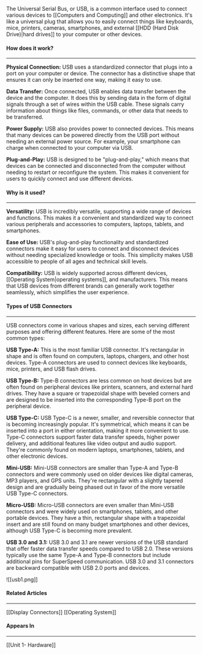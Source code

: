 The Universal Serial Bus, or USB, is a common interface used to connect various devices to [[Computers and Computing]] and other electronics. It's like a universal plug that allows you to easily connect things like keyboards, mice, printers, cameras, smartphones, and external [[HDD (Hard Disk Drive)|hard drives]] to your computer or other devices.

#### How does it work?
<hr>

**Physical Connection:** USB uses a standardized connector that plugs into a port on your computer or device. The connector has a distinctive shape that ensures it can only be inserted one way, making it easy to use.

**Data Transfer:** Once connected, USB enables data transfer between the device and the computer. It does this by sending data in the form of digital signals through a set of wires within the USB cable. These signals carry information about things like files, commands, or other data that needs to be transferred.

**Power Supply:** USB also provides power to connected devices. This means that many devices can be powered directly from the USB port without needing an external power source. For example, your smartphone can charge when connected to your computer via USB.

**Plug-and-Play:** USB is designed to be "plug-and-play," which means that devices can be connected and disconnected from the computer without needing to restart or reconfigure the system. This makes it convenient for users to quickly connect and use different devices.

#### Why is it used?
<hr>

**Versatility:** USB is incredibly versatile, supporting a wide range of devices and functions. This makes it a convenient and standardized way to connect various peripherals and accessories to computers, laptops, tablets, and smartphones.

**Ease of Use:** USB's plug-and-play functionality and standardized connectors make it easy for users to connect and disconnect devices without needing specialized knowledge or tools. This simplicity makes USB accessible to people of all ages and technical skill levels.

**Compatibility:** USB is widely supported across different devices, [[Operating System|operating systems]], and manufacturers. This means that USB devices from different brands can generally work together seamlessly, which simplifies the user experience.

#### Types of USB Connectors
<hr>

USB connectors come in various shapes and sizes, each serving different purposes and offering different features. Here are some of the most common types:

**USB Type-A:**
	This is the most familiar USB connector. It's rectangular in shape and is often found on computers, laptops, chargers, and other host devices. Type-A connectors are used to connect devices like keyboards, mice, printers, and USB flash drives.

**USB Type-B:**
	Type-B connectors are less common on host devices but are often found on peripheral devices like printers, scanners, and external hard drives. They have a square or trapezoidal shape with beveled corners and are designed to be inserted into the corresponding Type-B port on the peripheral device.

**USB Type-C:**
	USB Type-C is a newer, smaller, and reversible connector that is becoming increasingly popular. It's symmetrical, which means it can be inserted into a port in either orientation, making it more convenient to use. Type-C connectors support faster data transfer speeds, higher power delivery, and additional features like video output and audio support. They're commonly found on modern laptops, smartphones, tablets, and other electronic devices.

**Mini-USB:**
	Mini-USB connectors are smaller than Type-A and Type-B connectors and were commonly used on older devices like digital cameras, MP3 players, and GPS units. They're rectangular with a slightly tapered design and are gradually being phased out in favor of the more versatile USB Type-C connectors.

**Micro-USB:**
	Micro-USB connectors are even smaller than Mini-USB connectors and were widely used on smartphones, tablets, and other portable devices. They have a thin, rectangular shape with a trapezoidal insert and are still found on many budget smartphones and other devices, although USB Type-C is becoming more prevalent.

**USB 3.0 and 3.1:**
	USB 3.0 and 3.1 are newer versions of the USB standard that offer faster data transfer speeds compared to USB 2.0. These versions typically use the same Type-A and Type-B connectors but include additional pins for SuperSpeed communication. USB 3.0 and 3.1 connectors are backward compatible with USB 2.0 ports and devices.

![[usb1.png]]

#### Related Articles
<hr>

[[Display Connectors]]
[[Operating System]]

#### Appears In
<hr>

[[Unit 1- Hardware]]
